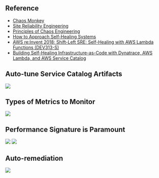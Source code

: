 ## Reference

* [Chaos Monkey](https://github.com/Netflix/chaosmonkey)
* [Site Reliability Engineering](https://en.wikipedia.org/wiki/Site_Reliability_Engineering)
* [Principles of Chaos Engineering](http://principlesofchaos.org)
* [How to Approach Self-Healing Systems](https://technologyconversations.com/2016/01/26/self-healing-systems/)
* [AWS re:Invent 2018: Shift-Left SRE: Self-Healing with AWS Lambda Functions (DEV313-S)](https://youtu.be/PsI4pc0NtoI)
* [Building Self-Healing Infrastructure-as-Code with Dynatrace, AWS Lambda, and AWS Service Catalog](https://aws.amazon.com/blogs/apn/building-self-healing-infrastructure-as-code-with-dynatrace-aws-lambda-and-aws-service-catalog/)

## Auto-tune Service Catalog Artifacts
![](https://github.com/geoffreylink/Projects/blob/master/04%20Self-Healing%20Systems/images/AutoTuneServiceCatalogArtifacts.png)

## Types of Metrics to Monitor
![](https://github.com/geoffreylink/Projects/blob/master/04%20Self-Healing%20Systems/images/TypesOfMetrics.png)

## Performance Signature is Paramount
![](https://github.com/geoffreylink/Projects/blob/master/04%20Self-Healing%20Systems/images/PerformanceSignature_01.png)
![](https://github.com/geoffreylink/Projects/blob/master/04%20Self-Healing%20Systems/images/PerformanceSignature_02.png)

## Auto-remediation
![](https://github.com/geoffreylink/Projects/blob/master/04%20Self-Healing%20Systems/images/Auto-remediation.png)
